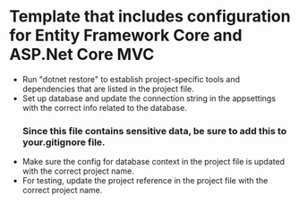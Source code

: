 # Template that includes configuration for Entity Framework Core and ASP.Net Core MVC

- Run "dotnet restore" to establish project-specific tools and dependencies that are listed in the project file.
- Set up database and update the connection string in the appsettings with the correct info related to the database. 
  ### Since this file contains sensitive data, be sure to add this to your.gitignore file.
- Make sure the config for database context in the project file is updated with the correct project name.
- For testing, update the  project reference in the project file with the correct project name.
